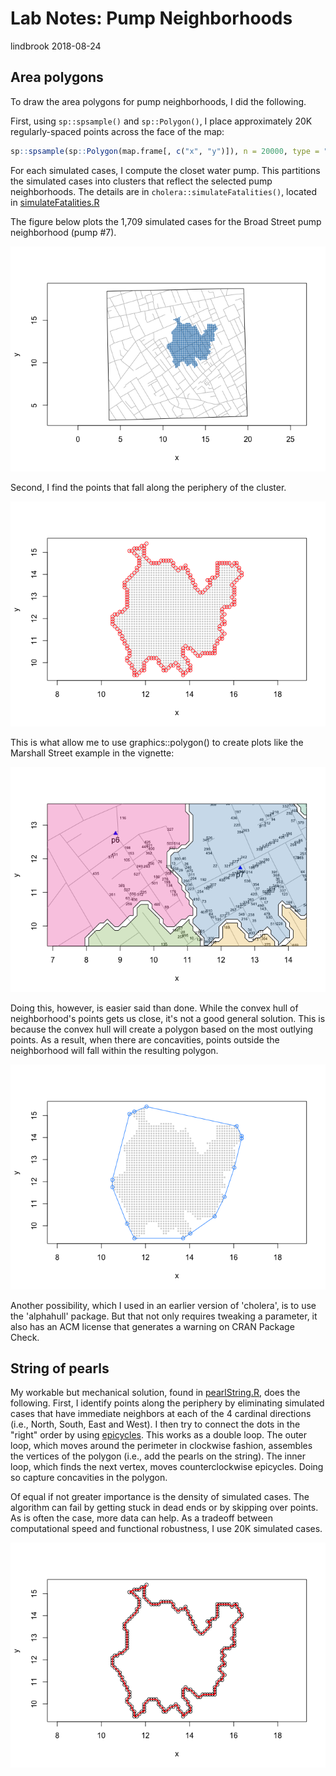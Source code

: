 Lab Notes: Pump Neighborhoods
================
lindbrook
2018-08-24

Area polygons
-------------

To draw the area polygons for pump neighborhoods, I did the following.

First, using `sp::spsample()` and `sp::Polygon()`, I place approximately 20K regularly-spaced points across the face of the map:

``` r
sp::spsample(sp::Polygon(map.frame[, c("x", "y")]), n = 20000, type = "regular")
```

For each simulated cases, I compute the closet water pump. This partitions the simulated cases into clusters that reflect the selected pump neighborhoods. The details are in `cholera::simulateFatalities()`, located in [simulateFatalities.R](https://github.com/lindbrook/cholera/blob/master/R/simulateFatalities.R)

The figure below plots the 1,709 simulated cases for the Broad Street pump neighborhood (pump \#7).

![](pump.neighborhoods.notes_files/figure-markdown_github/cloud-1.png)

Second, I find the points that fall along the periphery of the cluster.

![](pump.neighborhoods.notes_files/figure-markdown_github/perimeter-1.png)

This is what allow me to use graphics::polygon() to create plots like the Marshall Street example in the vignette:

![](pump.neighborhoods.notes_files/figure-markdown_github/marshall-1.png)

Doing this, however, is easier said than done. While the convex hull of neighborhood's points gets us close, it's not a good general solution. This is because the convex hull will create a polygon based on the most outlying points. As a result, when there are concavities, points outside the neighborhood will fall within the resulting polygon.

![](pump.neighborhoods.notes_files/figure-markdown_github/hull-1.png)

Another possibility, which I used in an earlier version of 'cholera', is to use the 'alphahull' package. But that not only requires tweaking a parameter, it also has an ACM license that generates a warning on CRAN Package Check.

String of pearls
----------------

My workable but mechanical solution, found in [pearlString.R](https://github.com/lindbrook/cholera/blob/master/R/pearlString.R), does the following. First, I identify points along the periphery by eliminating simulated cases that have immediate neighbors at each of the 4 cardinal directions (i.e., North, South, East and West). I then try to connect the dots in the "right" order by using [epicycles](https://en.wikipedia.org/wiki/Deferent_and_epicycle). This works as a double loop. The outer loop, which moves around the perimeter in clockwise fashion, assembles the vertices of the polygon (i.e., add the pearls on the string). The inner loop, which finds the next vertex, moves counterclockwise epicycles. Doing so capture concavities in the polygon.

Of equal if not greater importance is the density of simulated cases. The algorithm can fail by getting stuck in dead ends or by skipping over points. As is often the case, more data can help. As a tradeoff between computational speed and functional robustness, I use 20K simulated cases.

![](pump.neighborhoods.notes_files/figure-markdown_github/pearl_string-1.png)
